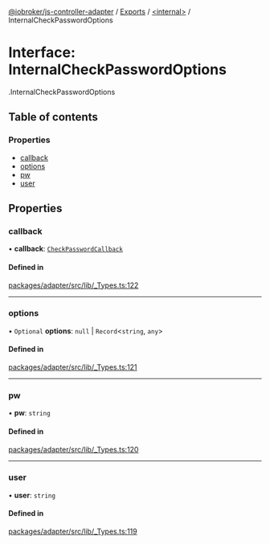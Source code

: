 [@iobroker/js-controller-adapter](../README.md) / [Exports](../modules.md) / [<internal\>](../modules/internal_.md) / InternalCheckPasswordOptions

# Interface: InternalCheckPasswordOptions

[<internal>](../modules/internal_.md).InternalCheckPasswordOptions

## Table of contents

### Properties

- [callback](internal_.InternalCheckPasswordOptions.md#callback)
- [options](internal_.InternalCheckPasswordOptions.md#options)
- [pw](internal_.InternalCheckPasswordOptions.md#pw)
- [user](internal_.InternalCheckPasswordOptions.md#user)

## Properties

### callback

• **callback**: [`CheckPasswordCallback`](../modules/internal_.md#checkpasswordcallback)

#### Defined in

[packages/adapter/src/lib/_Types.ts:122](https://github.com/ioBroker/ioBroker.js-controller/blob/0021bff7/packages/adapter/src/lib/_Types.ts#L122)

___

### options

• `Optional` **options**: ``null`` \| `Record`<`string`, `any`\>

#### Defined in

[packages/adapter/src/lib/_Types.ts:121](https://github.com/ioBroker/ioBroker.js-controller/blob/0021bff7/packages/adapter/src/lib/_Types.ts#L121)

___

### pw

• **pw**: `string`

#### Defined in

[packages/adapter/src/lib/_Types.ts:120](https://github.com/ioBroker/ioBroker.js-controller/blob/0021bff7/packages/adapter/src/lib/_Types.ts#L120)

___

### user

• **user**: `string`

#### Defined in

[packages/adapter/src/lib/_Types.ts:119](https://github.com/ioBroker/ioBroker.js-controller/blob/0021bff7/packages/adapter/src/lib/_Types.ts#L119)
